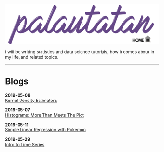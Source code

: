 <a href="/"><img src="images/banners_github.003-home.jpg"></a>

I will be writing statistics and data science tutorials, how it comes about in my life, and related topics.

___

# Blogs

**2019-05-08**  
<a href="blogs/kde-1/kde-1.nb.html">Kernel Density Estimators</a>  

**2019-05-07**  
<a href="blogs/histograms-1/histograms-1.nb.html">Histograms: More Than Meets The Plot</a>  

**2019-05-11**  
<a href="blogs/regression-1/regression-1.nb.html">Simple Linear Regression with Pokemon</a>  

**2019-05-29**  
<a href="blogs/time-series-1/time-series-2.nb.html">Intro to Time Series</a>  
